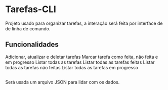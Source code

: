 # Tarefas-CLI
Projeto usado para organizar tarefas, a interação será feita por interface de de linha de comando.

## Funcionalidades
Adicionar, atualizar e deletar tarefas
Marcar tarefa como feita, não feita e em progresso
Listar todas as tarefas 
Listar todas as tarefas feitas
Listar todas as tarefas não feitas
Listar todas as tarefas em progresso

##
Será usada um arquivo JSON para lidar com os dados.
